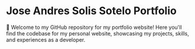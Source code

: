 # Jose Andres Solis Sotelo Portfolio
<p>👋 Welcome to my GitHub repository for my portfolio website! Here you'll find the codebase for my personal website, showcasing my projects, skills, and experiences as a developer.</p>